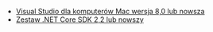 * [Visual Studio dla komputerów Mac wersja 8,0 lub nowsza](https://visualstudio.microsoft.com/downloads/)
* [Zestaw .NET Core SDK 2,2 lub nowszy](https://dotnet.microsoft.com/download/dotnet-core)
